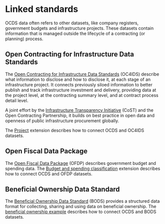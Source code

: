 # Linked standards

OCDS data often refers to other datasets, like company registers, government budgets and infrastructure projects. These datasets contain information that is managed outside the lifecycle of a contracting (or planning) process.

## Open Contracting for Infrastructure Data Standards

The [Open Contracting for Infrastructure Data Standards](https://standard.open-contracting.org/infrastructure/latest/en/) (OC4IDS) describe what information to disclose and how to disclose it, at each stage of an infrastructure project. It connects previously siloed information to better publish and track infrastructure investment and delivery, providing data at the project level, at the contracting summary level, and at contract process detail level.

A joint effort by the [Infrastructure Transparency Initiative](https://infrastructuretransparency.org) (CoST) and the Open Contracting Partnership, it builds on best practice in open data and openness of public infrastructure procurement globally.

The [Project](https://extensions.open-contracting.org/en/extensions/project/master/) extension describes how to connect OCDS and OC4IDS datasets.

## Open Fiscal Data Package

The [Open Fiscal Data Package](https://www.fiscaltransparency.net/open-fiscal-data-package/) (OFDP) describes government budget and spending data. The [Budget and spending classification](https://extensions.open-contracting.org/en/extensions/budget_and_spend/) extension describes how to connect OCDS and OFDP datasets.

## Beneficial Ownership Data Standard

The [Beneficial Ownership Data Standard](https://standard.openownership.org/en/0.2.0/) (BODS) provides a structured data format for collecting, sharing and using data on beneficial ownership. The [beneficial ownership example](beneficial_ownership) describes how to connect OCDS and BODS datasets.
